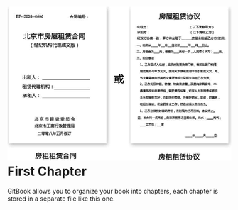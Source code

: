 # ![](/assets/untitled.png)First Chapter

GitBook allows you to organize your book into chapters, each chapter is stored in a separate file like this one.

